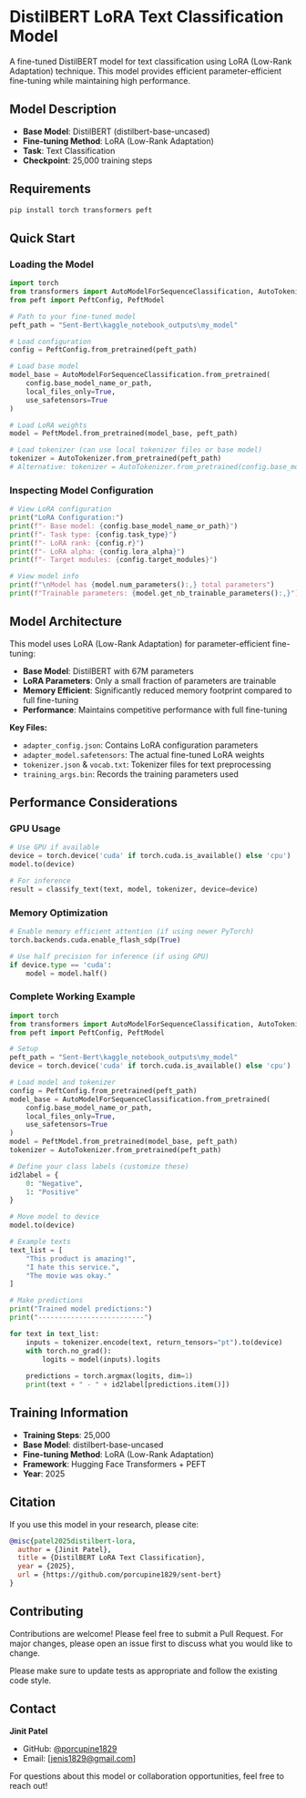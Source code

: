 # DistilBERT LoRA Text Classification Model

A fine-tuned DistilBERT model for text classification using LoRA (Low-Rank Adaptation) technique. This model provides efficient parameter-efficient fine-tuning while maintaining high performance.

## Model Description

- **Base Model**: DistilBERT (distilbert-base-uncased)
- **Fine-tuning Method**: LoRA (Low-Rank Adaptation)
- **Task**: Text Classification
- **Checkpoint**: 25,000 training steps

## Requirements

```bash
pip install torch transformers peft
```

## Quick Start

### Loading the Model

```python
import torch
from transformers import AutoModelForSequenceClassification, AutoTokenizer
from peft import PeftConfig, PeftModel

# Path to your fine-tuned model
peft_path = "Sent-Bert\kaggle_notebook_outputs\my_model"

# Load configuration
config = PeftConfig.from_pretrained(peft_path)

# Load base model
model_base = AutoModelForSequenceClassification.from_pretrained(
    config.base_model_name_or_path,
    local_files_only=True,
    use_safetensors=True
)

# Load LoRA weights
model = PeftModel.from_pretrained(model_base, peft_path)

# Load tokenizer (can use local tokenizer files or base model)
tokenizer = AutoTokenizer.from_pretrained(peft_path)
# Alternative: tokenizer = AutoTokenizer.from_pretrained(config.base_model_name_or_path)
```

### Inspecting Model Configuration

```python
# View LoRA configuration
print("LoRA Configuration:")
print(f"- Base model: {config.base_model_name_or_path}")
print(f"- Task type: {config.task_type}")
print(f"- LoRA rank: {config.r}")
print(f"- LoRA alpha: {config.lora_alpha}")
print(f"- Target modules: {config.target_modules}")

# View model info
print(f"\nModel has {model.num_parameters():,} total parameters")
print(f"Trainable parameters: {model.get_nb_trainable_parameters():,}")
```


## Model Architecture

This model uses LoRA (Low-Rank Adaptation) for parameter-efficient fine-tuning:

- **Base Model**: DistilBERT with 67M parameters
- **LoRA Parameters**: Only a small fraction of parameters are trainable
- **Memory Efficient**: Significantly reduced memory footprint compared to full fine-tuning
- **Performance**: Maintains competitive performance with full fine-tuning


**Key Files:**
- `adapter_config.json`: Contains LoRA configuration parameters
- `adapter_model.safetensors`: The actual fine-tuned LoRA weights
- `tokenizer.json` & `vocab.txt`: Tokenizer files for text preprocessing
- `training_args.bin`: Records the training parameters used

## Performance Considerations

### GPU Usage
```python
# Use GPU if available
device = torch.device('cuda' if torch.cuda.is_available() else 'cpu')
model.to(device)

# For inference
result = classify_text(text, model, tokenizer, device=device)
```

### Memory Optimization
```python
# Enable memory efficient attention (if using newer PyTorch)
torch.backends.cuda.enable_flash_sdp(True)

# Use half precision for inference (if using GPU)
if device.type == 'cuda':
    model = model.half()
```

### Complete Working Example

```python
import torch
from transformers import AutoModelForSequenceClassification, AutoTokenizer
from peft import PeftConfig, PeftModel

# Setup
peft_path = "Sent-Bert\kaggle_notebook_outputs\my_model"
device = torch.device('cuda' if torch.cuda.is_available() else 'cpu')

# Load model and tokenizer
config = PeftConfig.from_pretrained(peft_path)
model_base = AutoModelForSequenceClassification.from_pretrained(
    config.base_model_name_or_path,
    local_files_only=True,
    use_safetensors=True
)
model = PeftModel.from_pretrained(model_base, peft_path)
tokenizer = AutoTokenizer.from_pretrained(peft_path)

# Define your class labels (customize these)
id2label = {
    0: "Negative",
    1: "Positive"
}

# Move model to device
model.to(device)

# Example texts
text_list = [
    "This product is amazing!",
    "I hate this service.",
    "The movie was okay."
]

# Make predictions
print("Trained model predictions:")
print("--------------------------")

for text in text_list:
    inputs = tokenizer.encode(text, return_tensors="pt").to(device)
    with torch.no_grad():
        logits = model(inputs).logits
    
    predictions = torch.argmax(logits, dim=1)
    print(text + " - " + id2label[predictions.item()])
```

## Training Information

- **Training Steps**: 25,000
- **Base Model**: distilbert-base-uncased
- **Fine-tuning Method**: LoRA (Low-Rank Adaptation)
- **Framework**: Hugging Face Transformers + PEFT
- **Year**: 2025


## Citation

If you use this model in your research, please cite:

```bibtex
@misc{patel2025distilbert-lora,
  author = {Jinit Patel},
  title = {DistilBERT LoRA Text Classification},
  year = {2025},
  url = {https://github.com/porcupine1829/sent-bert}
}
```

## Contributing

Contributions are welcome! Please feel free to submit a Pull Request. For major changes, please open an issue first to discuss what you would like to change.

Please make sure to update tests as appropriate and follow the existing code style.

## Contact

**Jinit Patel**
- GitHub: [@porcupine1829](https://github.com/porcupine1829)
- Email: [jenis1829@gmail.com]

For questions about this model or collaboration opportunities, feel free to reach out!

